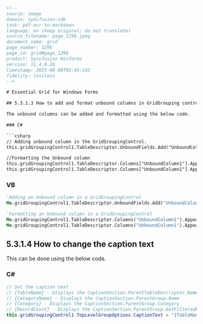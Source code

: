 ```html
<!-- 
source: image
domain: syncfusion-sdk
task: pdf-ocr-to-markdown
language: en (keep original; do not translate)
source_filename: page_1296.jpeg
document_name: grid
page_number: 1296
page_id: grid#page_1296
product: Syncfusion Winforms
version: 11.4.0.26
timestamp: 2025-08-09T05:45:14Z
fidelity: lossless
-->

# Essential Grid for Windows Forms

## 5.3.1.3 How to add and format unbound columns in GridGrouping control

The unbound columns can be added and formatted using the below code.

### C#

```csharp
// Adding unbound column in the GridGroupingControl.
this.gridGroupingControl1.TableDescriptor.UnboundFields.Add("UnboundColumn1");

//Formatting the Unbound column
this.gridGroupingControl1.TableDescriptor.Columns["UnboundColumn1"].Appearance.AnyRecordFieldCell.CellType = "CheckBox";
this.gridGroupingControl1.TableDescriptor.Columns["UnboundColumn1"].Appearance.AnyRecordFieldCell.BackColor = Color.LightSteelBlue;
```

### VB

```vb
'Adding an Unbound column in a GridGroupingControl
Me.gridGroupingControl1.TableDescriptor.UnboundFields.Add("UnboundColumn1")

'Formatting an Unbound column in a GridGroupingControl
Me.gridGroupingControl1.TableDescriptor.Columns("UnboundColumn1").Appearance.AnyRecordFieldCell.CellType = "CheckBox"
Me.gridGroupingControl1.TableDescriptor.Columns("UnboundColumn1").Appearance.AnyRecordFieldCell.BackColor = Color.LightSteelBlue
```

## 5.3.1.4 How to change the caption text

This can be done using the below code.

### C#

```csharp
// Set the caption text
// {TableName} - Displays the CaptionSection.ParentTableDescriptor.Name
// {CategoryName} - Displays the CaptionSection.ParentGroup.Name
// {Category} - Displays the CaptionSection.ParentGroup.Category
// {RecordCount} - Displays the CaptionSection.ParentGroup.GetFilteredRecordCount()
this.gridGroupingControl1.TopLevelGroupOptions.CaptionText = "{TableName"
```

<!-- tags: [syncfusion, winforms, GridGroupingControl, unbound columns, caption text, celltype, backcolor] keywords: [syncfusion, winforms, GridGroupingControl, unbound columns, caption text, celltype, backcolor] -->
```